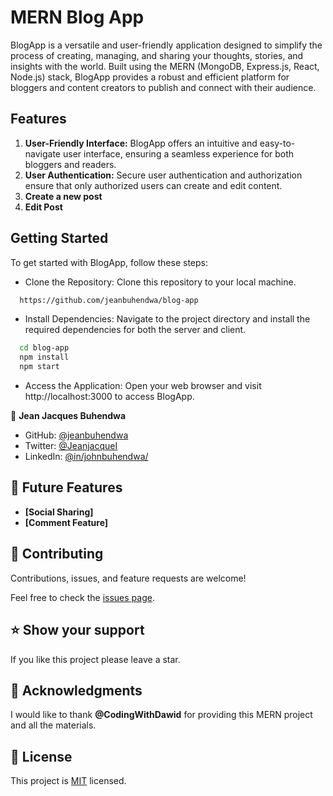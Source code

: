 # MERN Blog App

BlogApp is a versatile and user-friendly application designed to simplify the process of creating, managing, and sharing your thoughts, stories, and insights with the world. Built using the MERN (MongoDB, Express.js, React, Node.js) stack, BlogApp provides a robust and efficient platform for bloggers and content creators to publish and connect with their audience.

## Features

<ol>
<li>
    <b>User-Friendly Interface:</b> BlogApp offers an intuitive and easy-to-navigate user interface, ensuring a seamless experience for both bloggers and readers. 
</li>
<li>
<b>User Authentication:</b> Secure user authentication and authorization ensure that only authorized users can create and edit content.
</li>
<li>
<b>Create a new post</b>
</li>
<li>
<b>Edit Post</b>
</li>
</ol>

## Getting Started

To get started with BlogApp, follow these steps:

- Clone the Repository: Clone this repository to your local machine.

```sh
  https://github.com/jeanbuhendwa/blog-app
```

- Install Dependencies: Navigate to the project directory and install the required dependencies for both the server and client.

```sh
  cd blog-app
  npm install
  npm start
```

- Access the Application: Open your web browser and visit http://localhost:3000 to access BlogApp.

👤 **Jean Jacques Buhendwa**

- GitHub: [@jeanbuhendwa](https://github.com/jeanbuhendwa)
- Twitter: [@JeanjacqueI](https://twitter.com/JeanjacqueI)
- LinkedIn: [@in/johnbuhendwa/](https://www.linkedin.com/in/johnbuhendwa/)

## 🔭 Future Features <a name="future-features"></a>

- **[Social Sharing]**
- **[Comment Feature]**

## 🤝 Contributing <a name="contributing"></a>

Contributions, issues, and feature requests are welcome!

Feel free to check the [issues page](../../issues/).

## ⭐️ Show your support <a name="support"></a>

If you like this project please leave a star.

## 🙏 Acknowledgments <a name="acknowledgements"></a>

I would like to thank <b>@CodingWithDawid</b> for providing this MERN project and all the materials.

## 📝 License <a name="license"></a>

This project is [MIT](./LICENSE) licensed.
